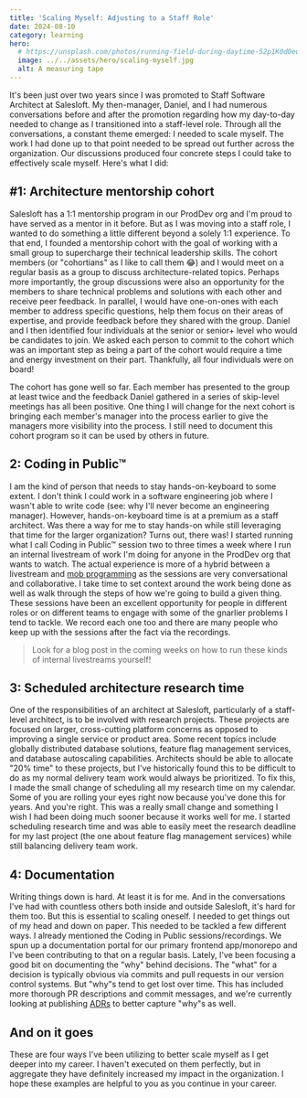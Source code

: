 ```yaml
---
title: 'Scaling Myself: Adjusting to a Staff Role'
date: 2024-08-10
category: learning
hero:
  # https://unsplash.com/photos/running-field-during-daytime-52p1K0d0euM
  image: ../../assets/hero/scaling-myself.jpg
  alt: A measuring tape
---
```


It's been just over two years since I was promoted to Staff Software Architect at Salesloft. My then-manager, Daniel, and I had numerous conversations before and after the promotion regarding how my day-to-day needed to change as I transitioned into a staff-level role. Through all the conversations, a constant theme emerged: I needed to scale myself. The work I had done up to that point needed to be spread out further across the organization. Our discussions produced four concrete steps I could take to effectively scale myself. Here's what I did:

## #1: Architecture mentorship cohort

Salesloft has a 1:1 mentorship program in our ProdDev org and I'm proud to have served as a mentor in it before. But as I was moving into a staff role, I wanted to do something a little different beyond a solely 1:1 experience. To that end, I founded a mentorship cohort with the goal of working with a small group to supercharge their technical leadership skills. The cohort members (or "cohortians" as I like to call them 😂) and I would meet on a regular basis as a group to discuss architecture-related topics. Perhaps more importantly, the group discussions were also an opportunity for the members to share technical problems and solutions with each other and receive peer feedback. In parallel, I would have one-on-ones with each member to address specific questions, help them focus on their areas of expertise, and provide feedback before they shared with the group. Daniel and I then identified four individuals at the senior or senior+ level who would be candidates to join. We asked each person to commit to the cohort which was an important step as being a part of the cohort would require a time and energy investment on their part. Thankfully, all four individuals were on board!

The cohort has gone well so far. Each member has presented to the group at least twice and the feedback Daniel gathered in a series of skip-level meetings has all been positive. One thing I will change for the next cohort is bringing each member's manager into the process earlier to give the managers more visibility into the process. I still need to document this cohort program so it can be used by others in future.

## 2: Coding in Public™

I am the kind of person that needs to stay hands-on-keyboard to some extent. I don't think I could work in a software engineering job where I wasn't able to write code (see: why I'll never become an engineering manager). However, hands-on-keyboard time is at a premium as a staff architect. Was there a way for me to stay hands-on while still leveraging that time for the larger organization? Turns out, there was! I started running what I call Coding in Public™ session two to three times a week where I run an internal livestream of work I'm doing for anyone in the ProdDev org that wants to watch. The actual experience is more of a hybrid between a livestream and [mob programming](https://en.wikipedia.org/wiki/Mob_programming) as the sessions are very conversational and collaborative. I take time to set context around the work being done as well as walk through the steps of how we're going to build a given thing. These sessions have been an excellent opportunity for people in different roles or on different teams to engage with some of the gnarlier problems I tend to tackle. We record each one too and there are many people who keep up with the sessions after the fact via the recordings.

> Look for a blog post in the coming weeks on how to run these kinds of internal livestreams yourself!

## 3: Scheduled architecture research time

One of the responsibilities of an architect at Salesloft, particularly of a staff-level architect, is to be involved with research projects. These projects are focused on larger, cross-cutting platform concerns as opposed to improving a single service or product area. Some recent topics include globally distributed database solutions, feature flag management services, and database autoscaling capabilities. Architects should be able to allocate "20% time" to these projects, but I've historically found this to be difficult to do as my normal delivery team work would always be prioritized. To fix this, I made the small change of scheduling all my research time on my calendar. Some of you are rolling your eyes right now because you've done this for years. And you're right. This was a really small change and something I wish I had been doing much sooner because it works well for me. I started scheduling research time and was able to easily meet the research deadline for my last project (the one about feature flag management services) while still balancing delivery team work.

## 4: Documentation

Writing things down is hard. At least it is for me. And in the conversations I've had with countless others both inside and outside Salesloft, it's hard for them too. But this is essential to scaling oneself. I needed to get things out of my head and down on paper. This needed to be tackled a few different ways. I already mentioned the Coding in Public sessions/recordings. We spun up a documentation portal for our primary frontend app/monorepo and I've been contributing to that on a regular basis. Lately, I've been focusing a good bit on documenting the "why" behind decisions. The "what" for a decision is typically obvious via commits and pull requests in our version control systems. But "why"s tend to get lost over time. This has included more thorough PR descriptions and commit messages, and we're currently looking at publishing [ADRs](https://www.redhat.com/architect/architecture-decision-records) to better capture "why"s as well.

## And on it goes

These are four ways I've been utilizing to better scale myself as I get deeper into my career. I haven't executed on them perfectly, but in aggregate they have definitely increased my impact in the organization. I hope these examples are helpful to you as you continue in your career.
